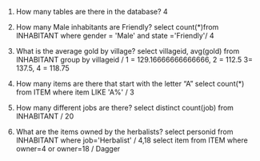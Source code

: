 1. How many tables are there in the database?
   4
   
2. How many Male inhabitants are Friendly?
     select count(*)from INHABITANT where gender = 'Male' and state ='Friendly'/ 4
   
3. What is the average gold by village?
   select villageid, avg(gold) from INHABITANT group by villageid / 1 = 129.16666666666666, 2 = 112.5 3= 137.5, 4 = 118.75
       
4. How many items are there that start with the letter “A”
     select count(*) from ITEM where item LIKE 'A%' / 3
   
5. How many different jobs are there?
      select distinct count(job) from INHABITANT / 20 

6. What are the items owned by the herbalists?
      select personid from INHABITANT where job='Herbalist' / 4,18
      select item from ITEM where owner=4 or owner=18 / Dagger


      
